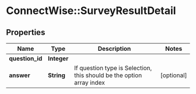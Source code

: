 # ConnectWise::SurveyResultDetail

## Properties
Name | Type | Description | Notes
------------ | ------------- | ------------- | -------------
**question_id** | **Integer** |  | 
**answer** | **String** | If question type is Selection, this should be the option array index | [optional] 


